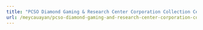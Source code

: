 ```yaml
---
title: "PCSO Diamond Gaming & Research Center Corporation Collection Center"
url: /meycauayan/pcso-diamond-gaming-and-research-center-corporation-collection-center/
---
```

